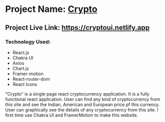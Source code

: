 # Project Name: [Crypto](https://cryptoui.netlify.app)

## Project Live Link: https://cryptoui.netlify.app

### Technology Used:
- React.js
- Chakra UI
- Axios
- Chart.js
- Framer-motion
- React-router-dom
- React Icons

<p>
"Crypto" is a single page react cryptocurrency application. It is a fully functional react application. User can find any kind of cryptocurrency from this site and see the Indian, American and European price pf this currency. User can graphically see the details of any cryptocurrency from this site. I first time use Chakra UI and FramerMotion to make this website.
</p>